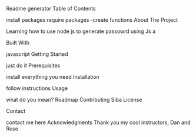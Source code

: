 Readme generator Table of Contents

install packages
require packages -create functions
About The Project

Learning how to use node js to generate passowrd using Js a


Built With

javascript
Getting Started

just do it
Prerequisites

install everything you need
Installation

follow instructions
Usage

what do you mean?
Roadmap Contributing Siba License

Contact

contact me here
Acknowledgments Thank you my cool instructors, Dan and Rose
